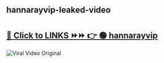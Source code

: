 
 ## hannarayvip-leaked-video 

# <h2><a href="https://clipsfans.com/hannarayvip&ref=git">🔗 Click to LINKS ⏩⏩ 👉 🟢 hannarayvip </a></h2>

<a href="https://clipsfans.com/hannarayvip&ref=git" rel="nofollow" data-target="animated-image.originalLink"><img src="https://i.ibb.co.com/xMMVF88/686577567.gif" alt="Viral Video Original" style="max-width: 100%; display: inline-block;" data-target="animated-image.originalImage"></a>
